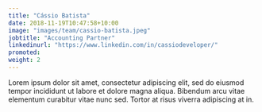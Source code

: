 ```yaml
---
title: "Cássio Batista"
date: 2018-11-19T10:47:58+10:00
image: "images/team/cassio-batista.jpeg"
jobtitle: "Accounting Partner"
linkedinurl: "https://www.linkedin.com/in/cassiodeveloper/"
promoted: 
weight: 2
---
```


Lorem ipsum dolor sit amet, consectetur adipiscing elit, sed do eiusmod tempor incididunt ut labore et dolore magna aliqua. Bibendum arcu vitae elementum curabitur vitae nunc sed. Tortor at risus viverra adipiscing at in.

